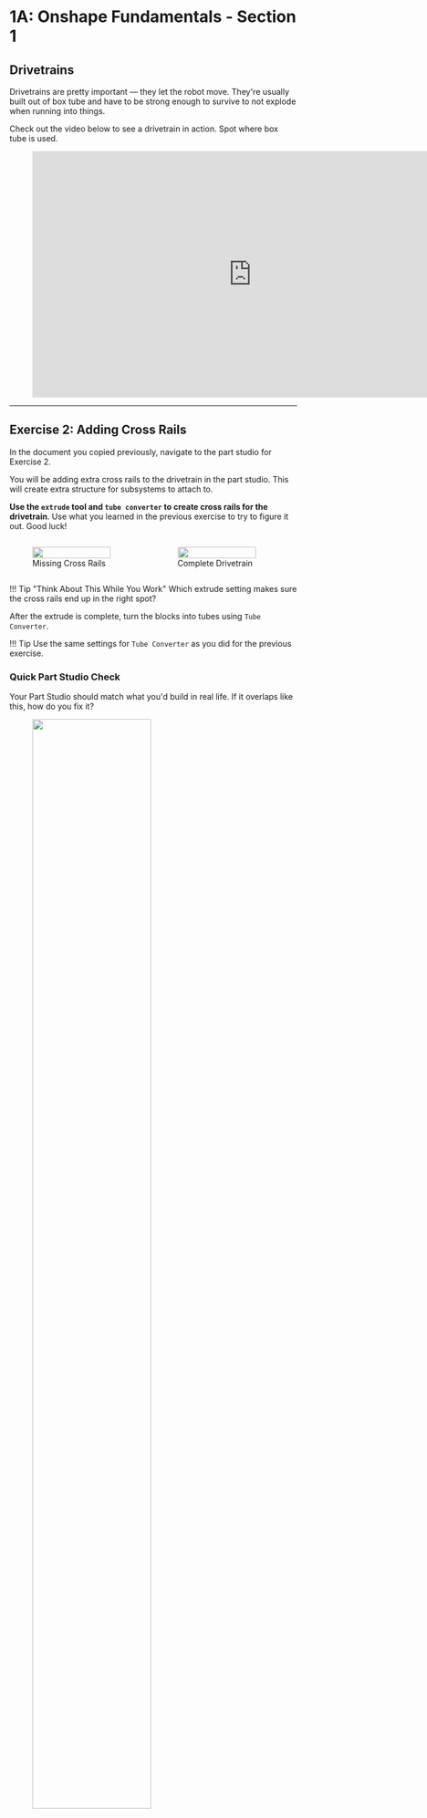 # 1A: Onshape Fundamentals - Section 1

## Drivetrains

Drivetrains are pretty important — they let the robot move. 
They're usually built out of box tube and have to be strong enough to survive to not explode when running into things. 

Check out the video below to see a drivetrain in action. Spot where box tube is used.

<figure>
    <iframe width="768" height="432" src="https://www.youtube.com/embed/iDWhp80-axc?rel=0" frameborder="0" allowfullscreen vq="hd1080"></iframe>
</figure>

---

## Exercise 2: Adding Cross Rails

In the document you copied previously, navigate to the part studio for Exercise 2.

You will be adding extra cross rails to the drivetrain in the part studio. This will create extra structure for subsystems to attach to.

**Use the `extrude` tool and `tube converter` to create cross rails for the drivetrain**. Use what you learned in the previous exercise to try to figure it out. Good luck!

<div style="display: flex; gap: 5px; align-items: flex-start;">
  <figure style="flex: 1;">
    <img src="/img/learning-course/stage1a/dt-top.webp" style="width:90%">
    <figcaption>Missing Cross Rails</figcaption>
  </figure>

  <figure style="flex: 1;">
    <img src="/img/learning-course/stage1a/drivetrain-example.webp" style="width:90%">
    <figcaption>Complete Drivetrain</figcaption>
  </figure>
</div>


!!! Tip "Think About This While You Work"
    Which extrude setting makes sure the cross rails end up in the right spot?

After the extrude is complete, turn the blocks into tubes using `Tube Converter`.

!!! Tip
    Use the same settings for `Tube Converter` as you did for the previous exercise.

### Quick Part Studio Check

Your Part Studio should match what you'd build in real life. If it overlaps like this, how do you fix it? 

<figure>
  <img src="/img/learning-course/stage1a/noclipping.webp" style="width:70%">
  <figcaption>Make sure your parts don't overlap!</figcaption>
</figure>

Always check that your CAD makes sense physically.

---

### Make It Look Nicer
Once the two tubes are created, the appearance of the drivetrain tubes can be changed so it looks nicer. Watch the video, then change all of the tubes to a color of your choosing. 

<figure>
    <iframe width="768" height="432" src="https://www.youtube.com/embed/Wr5-n--PbuI?rel=0" frameborder="0" allowfullscreen vq="hd1080"></iframe>
</figure>

<br>

When you're done changing the appearance of the tubes, move on to the next exercise.

<br>